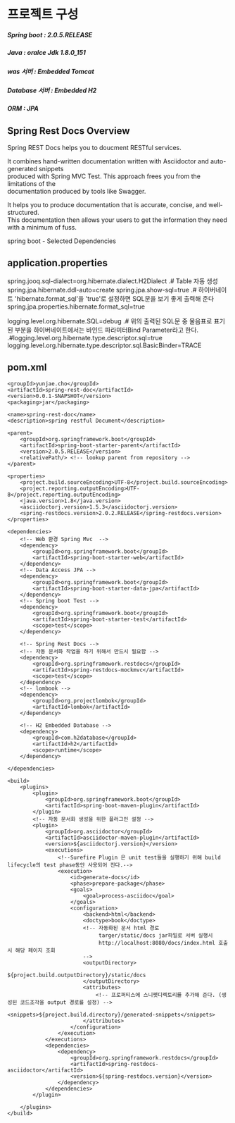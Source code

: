 # 프로젝트 구성
##### Spring boot   : 2.0.5.RELEASE
##### Java          : oralce Jdk 1.8.0_151
##### was 서버       :  Embedded Tomcat
##### Database 서버  :  Embedded H2 
##### ORM           : JPA

## Spring Rest Docs Overview
Spring REST Docs helps you to doucment RESTful services.<br>

It combines hand-written documentation written with Asciidoctor and auto-generated snippets<br>
produced with Spring MVC Test. This approach frees you from the limitations of the <br>
documentation produced by tools like Swagger.<br>

It helps you to produce documentation that is accurate, concise, and well-structured. <br>
This documentation then allows your users to get the information they need with a minimum of fuss.<br>

spring boot - Selected Dependencies

## application.properties
spring.jooq.sql-dialect=org.hibernate.dialect.H2Dialect
.# Table 자동 생성
spring.jpa.hibernate.ddl-auto=create
spring.jpa.show-sql=true
.# 하이버네이트 'hibernate.format_sql'을 'true'로 설정하면 SQL문을 보기 좋게 출력해 준다
spring.jpa.properties.hibernate.format_sql=true


logging.level.org.hibernate.SQL=debug
.# 위의 출력된 SQL문 중 물음표로 표기된 부분을 하이버네이트에서는 바인드 파라미터Bind Parameter라고 한다.
.#logging.level.org.hibernate.type.descriptor.sql=true
logging.level.org.hibernate.type.descriptor.sql.BasicBinder=TRACE



## pom.xml
    <groupId>yunjae.cho</groupId>
    <artifactId>spring-rest-doc</artifactId>
    <version>0.0.1-SNAPSHOT</version>
    <packaging>jar</packaging>

    <name>spring-rest-doc</name>
    <description>spring restful Document</description>

    <parent>
        <groupId>org.springframework.boot</groupId>
        <artifactId>spring-boot-starter-parent</artifactId>
        <version>2.0.5.RELEASE</version>
        <relativePath/> <!-- lookup parent from repository -->
    </parent>

    <properties>
        <project.build.sourceEncoding>UTF-8</project.build.sourceEncoding>
        <project.reporting.outputEncoding>UTF-8</project.reporting.outputEncoding>
        <java.version>1.8</java.version>
        <asciidoctorj.version>1.5.3</asciidoctorj.version>
        <spring-restdocs.version>2.0.2.RELEASE</spring-restdocs.version>
    </properties>

    <dependencies>
        <!-- Web 환경 Spring Mvc  -->
        <dependency>
            <groupId>org.springframework.boot</groupId>
            <artifactId>spring-boot-starter-web</artifactId>
        </dependency>
        <!-- Data Access JPA -->
        <dependency>
            <groupId>org.springframework.boot</groupId>
            <artifactId>spring-boot-starter-data-jpa</artifactId>
        </dependency>
        <!-- Spring boot Test -->
        <dependency>
            <groupId>org.springframework.boot</groupId>
            <artifactId>spring-boot-starter-test</artifactId>
            <scope>test</scope>
        </dependency>

        <!-- Spring Rest Docs -->
        <!-- 자동 문서화 작업을 하기 위해서 만드시 필요함 -->
        <dependency>
            <groupId>org.springframework.restdocs</groupId>
            <artifactId>spring-restdocs-mockmvc</artifactId>
            <scope>test</scope>
        </dependency>
        <!-- lombook -->
        <dependency>
            <groupId>org.projectlombok</groupId>
            <artifactId>lombok</artifactId>
        </dependency>

        <!-- H2 Embedded Database -->
        <dependency>
            <groupId>com.h2database</groupId>
            <artifactId>h2</artifactId>
            <scope>runtime</scope>
        </dependency>

    </dependencies>

    <build>
        <plugins>
            <plugin>
                <groupId>org.springframework.boot</groupId>
                <artifactId>spring-boot-maven-plugin</artifactId>
            </plugin>
            <!-- 자동 문서화 생성을 위한 플러그인 설정 -->
            <plugin>
                <groupId>org.asciidoctor</groupId>
                <artifactId>asciidoctor-maven-plugin</artifactId>
                <version>${asciidoctorj.version}</version>
                <executions>
                    <!--Surefire Plugin 은 unit test들을 실행하기 위해 build lifecycle의 test phase동안 사용되어 진다.-->
                    <execution>
                        <id>generate-docs</id>
                        <phase>prepare-package</phase>
                        <goals>
                            <goal>process-asciidoc</goal>
                        </goals>
                        <configuration>
                            <backend>html</backend>
                            <doctype>book</doctype>
                            <!-- 자동화된 문서 html 경로
                                 targer/static/docs jar파일로 서버 실행시
                                 http://localhost:8080/docs/index.html 호출시 해당 페이지 조회
                            -->
                            <outputDirectory>
                                ${project.build.outputDirectory}/static/docs
                            </outputDirectory>
                            <attributes>
                                <!-- 프로퍼티스에 스니펫디렉토리를 추가해 준다. (생성된 코드조각을 output 경로를 설정) -->
                                <snippets>${project.build.directory}/generated-snippets</snippets>
                            </attributes>
                        </configuration>
                    </execution>
                </executions>
                <dependencies>
                    <dependency>
                        <groupId>org.springframework.restdocs</groupId>
                        <artifactId>spring-restdocs-asciidoctor</artifactId>
                        <version>${spring-restdocs.version}</version>
                    </dependency>
                </dependencies>
            </plugin>

        </plugins>
    </build>


</project>

